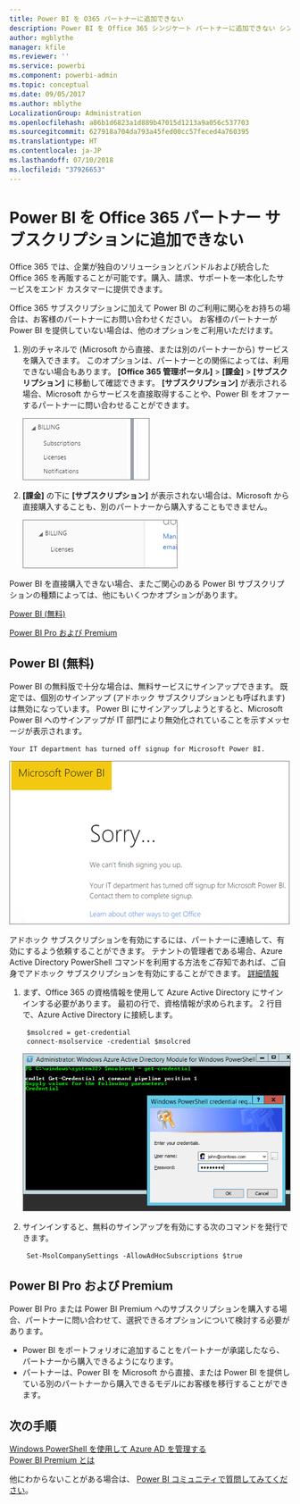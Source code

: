```yaml
---
title: Power BI を O365 パートナーに追加できない
description: Power BI を Office 365 シンジケート パートナーに追加できない シンジケート モデルは Office 365 で使用される購入モデルです。
author: mgblythe
manager: kfile
ms.reviewer: ''
ms.service: powerbi
ms.component: powerbi-admin
ms.topic: conceptual
ms.date: 09/05/2017
ms.author: mblythe
LocalizationGroup: Administration
ms.openlocfilehash: a86b1d6823a1d889b47015d1213a9a056c537703
ms.sourcegitcommit: 627918a704da793a45fed00cc57feced4a760395
ms.translationtype: HT
ms.contentlocale: ja-JP
ms.lasthandoff: 07/10/2018
ms.locfileid: "37926653"
---
```

# <a name="unable-to-add-power-bi-to-office-365-partner-subscription"></a>Power BI を Office 365 パートナー サブスクリプションに追加できない
Office 365 では、企業が独自のソリューションとバンドルおよび統合した Office 365 を再販することが可能です。購入、請求、サポートを一本化したサービスをエンド カスタマーに提供できます。

Office 365 サブスクリプションに加えて Power BI のご利用に関心をお持ちの場合は、お客様のパートナーにお問い合わせください。 お客様のパートナーが Power BI を提供していない場合は、他のオプションをご利用いただけます。

1. 別のチャネルで (Microsoft から直接、または別のパートナーから) サービスを購入できます。 このオプションは、パートナーとの関係によっては、利用できない場合もあります。 **[Office 365 管理ポータル]** > **[課金]** > **[サブスクリプション]** に移動して確認できます。 **[サブスクリプション]** が表示される場合、Microsoft からサービスを直接取得することや、Power BI をオファーするパートナーに問い合わせることができます。
   
    ![](media/service-admin-syndication-partner/billingsub.png)
2. **[課金]** の下に **[サブスクリプション]** が表示されない場合は、Microsoft から直接購入することも、別のパートナーから購入することもできません。 
   
   ![](media/service-admin-syndication-partner/billing.png)

Power BI を直接購入できない場合、またご関心のある Power BI サブスクリプションの種類によっては、他にもいくつかオプションがあります。

[Power BI (無料)](#power-bi-free)

[Power BI Pro および Premium](#power-bi-pro-and-premium)

## <a name="power-bi-free"></a>Power BI (無料)
Power BI の無料版で十分な場合は、無料サービスにサインアップできます。 既定では、個別のサインアップ (アドホック サブスクリプションとも呼ばれます) は無効になっています。 Power BI にサインアップしようとすると、Microsoft Power BI へのサインアップが IT 部門により無効化されていることを示すメッセージが表示されます。

    Your IT department has turned off signup for Microsoft Power BI.

![](media/service-admin-syndication-partner/sorry.png)

アドホック サブスクリプションを有効にするには、パートナーに連絡して、有効にするよう依頼することができます。 テナントの管理者である場合、Azure Active Directory PowerShell コマンドを利用する方法をご存知であれば、ご自身でアドホック サブスクリプションを有効にすることができます。 [詳細情報](https://technet.microsoft.com/library/jj151815.aspx)

1. まず、Office 365 の資格情報を使用して Azure Active Directory にサインインする必要があります。 最初の行で、資格情報が求められます。 2 行目で、Azure Active Directory に接続します。
   
        $msolcred = get-credential
        connect-msolservice -credential $msolcred
   
    ![](media/service-admin-syndication-partner/aad-signin.png)
2. サインインすると、無料のサインアップを有効にする次のコマンドを発行できます。
   
        Set-MsolCompanySettings -AllowAdHocSubscriptions $true

## <a name="power-bi-pro-and-premium"></a>Power BI Pro および Premium
Power BI Pro または Power BI Premium へのサブスクリプションを購入する場合、パートナーに問い合わせて、選択できるオプションについて検討する必要があります。

* Power BI をポートフォリオに追加することをパートナーが承諾したなら、パートナーから購入できるようになります。
* パートナーは、Power BI を Microsoft から直接、または Power BI を提供している別のパートナーから購入できるモデルにお客様を移行することができます。

## <a name="next-steps"></a>次の手順
[Windows PowerShell を使用して Azure AD を管理する](https://technet.microsoft.com/library/jj151815.aspx)  
[Power BI Premium とは](service-premium.md)

他にわからないことがある場合は、 [Power BI コミュニティで質問してみてください](http://community.powerbi.com/)。


